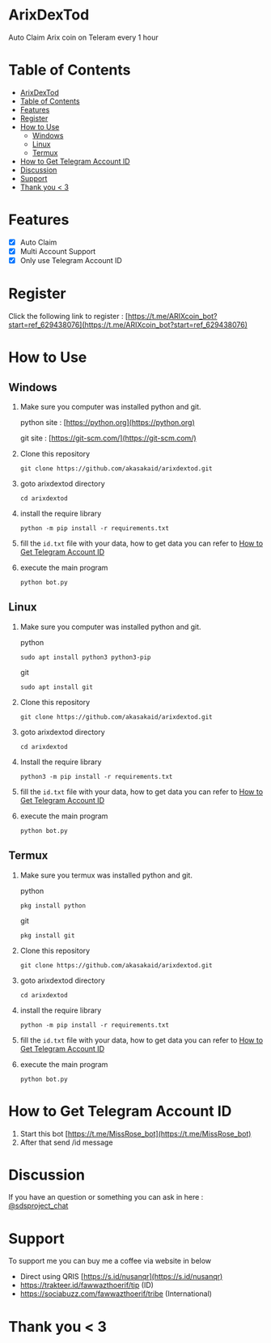 # ArixDexTod

Auto Claim Arix coin on Teleram every 1 hour

# Table of Contents

- [ArixDexTod](#arixdextod)
- [Table of Contents](#table-of-contents)
- [Features](#features)
- [Register](#register)
- [How to Use](#how-to-use)
  - [Windows](#windows)
  - [Linux](#linux)
  - [Termux](#termux)
- [How to Get Telegram Account ID](#how-to-get-telegram-account-id)
- [Discussion](#discussion)
- [Support](#support)
- [Thank you \< 3](#thank-you--3)

# Features
- [x] Auto Claim
- [x] Multi Account Support
- [x] Only use Telegram Account ID

# Register

Click the following link to register : [https://t.me/ARIXcoin_bot?start=ref_629438076](https://t.me/ARIXcoin_bot?start=ref_629438076)

# How to Use

## Windows 

1. Make sure you computer was installed python and git.
   
   python site : [https://python.org](https://python.org)
   
   git site : [https://git-scm.com/](https://git-scm.com/)

2. Clone this repository
   ```shell
   git clone https://github.com/akasakaid/arixdextod.git
   ```

3. goto arixdextod directory
   ```
   cd arixdextod
   ```

4. install the require library
   ```
   python -m pip install -r requirements.txt
   ```

5. fill the `id.txt` file with your data, how to get data you can refer to [How to Get Telegram Account ID](#how-to-get-telegram-account-id)
6. execute the main program 
   ```
   python bot.py
   ```

## Linux

1. Make sure you computer was installed python and git.
   
   python
   ```shell
   sudo apt install python3 python3-pip
   ```
   git
   ```shell
   sudo apt install git
   ```

2. Clone this repository
   
   ```shell
   git clone https://github.com/akasakaid/arixdextod.git
   ```

3. goto arixdextod directory

   ```shell
   cd arixdextod
   ```

4. Install the require library
   
   ```
   python3 -m pip install -r requirements.txt
   ```

5. fill the `id.txt` file with your data, how to get data you can refer to [How to Get Telegram Account ID](#how-to-get-telegram-account-id)
6. execute the main program 
   ```
   python bot.py
   ```

## Termux

1. Make sure you termux was installed python and git.
   
   python
   ```
   pkg install python
   ```

   git
   ```
   pkg install git
   ```

2. Clone this repository
   ```shell
   git clone https://github.com/akasakaid/arixdextod.git
   ```

3. goto arixdextod directory
   ```
   cd arixdextod
   ```

4. install the require library
   ```
   python -m pip install -r requirements.txt
   ```

5. fill the `id.txt` file with your data, how to get data you can refer to [How to Get Telegram Account ID](#how-to-get-telegram-account-id)
6. execute the main program 
   ```
   python bot.py
   ```

# How to Get Telegram Account ID

1. Start this bot [https://t.me/MissRose_bot](https://t.me/MissRose_bot)
2. After that send /id message


# Discussion

If you have an question or something you can ask in here : [@sdsproject_chat](https://t.me/sdsproject_chat)

# Support

To support me you can buy me a coffee via website in below

- Direct using QRIS [https://s.id/nusanqr](https://s.id/nusanqr)
- https://trakteer.id/fawwazthoerif/tip (ID)
- https://sociabuzz.com/fawwazthoerif/tribe (International)

# Thank you < 3